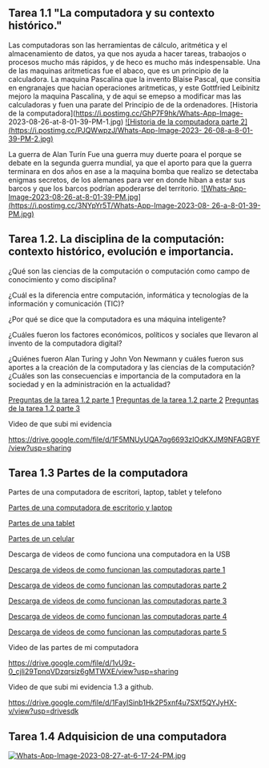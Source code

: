  

## Tarea 1.1 "La computadora y su contexto histórico."
Las computadoras son las herramientas de cálculo, aritmética y el almacenamiento de datos, ya que nos ayuda a hacer tareas,
trabaojos o procesos mucho más rápidos, y de heco es mucho más indespensable. Una de las maquinas aritmeticas fue el abaco, que
es un principio de la calculadora. La maquina Pascalina que la invento Blaise Pascal, que consitia en engranajes que hacian operaciones aritmeticas,
y este Gottfried Leibinitz mejoro la maquina Pascalina, y de aqui se emepso a modificar mas las calculadoras y fuen una parate del Principio de de la
ordenadores.
[Historia de la computadora](https://i.postimg.cc/GhP7F9hk/Whats-App-Image- 2023-08-26-at-8-01-39-PM-1.jpg)
[![Historia de la computadora parte 2](https://i.postimg.cc/PJQWwpzJ/Whats-App-Image-2023- 26-08-a-8-01-39-PM-2.jpg)](https://postimg.cc/4HnHC30R)








La guerra de Alan Turín
Fue una guerra muy duerte poara el porque se debate en la segunda guerra mundial, ya que el aporto para que la guerra terminara en dos años en ase a la maquina bomba que realizo se detectaba enigmas secretos,
de los alemanes para ver en donde hiban a estar sus barcos y que los barcos podrían apoderarse del territorio.
[![Whats-App-Image-2023-08-26-at-8-01-39-PM.jpg](https://i.postimg.cc/3NYpYr5T/Whats-App-Image-2023-08- 26-a-8-01-39-PM.jpg)](https://postimg.cc/dkND9YVH)


## Tarea 1.2. La disciplina de la computación: contexto histórico, evolución e importancia.
¿Qué son las ciencias de la computación o computación como campo de conocimiento y como disciplina?

¿Cuál es la diferencia entre computación, informática y tecnologías de la información y comunicación (TIC)?

¿Por qué se dice que la computadora es una máquina inteligente?

¿Cuáles fueron los factores económicos, políticos y sociales que llevaron al invento de la computadora digital?

¿Quiénes fueron Alan Turing y John Von Newmann y cuáles fueron sus aportes a la creación de la computadora y las ciencias de la computación?
¿Cuáles son las consecuencias e importancia de la computadora en la sociedad y en la administración en la actualidad?

[Preguntas de la tarea 1.2 parte 1](https://i.postimg.cc/wBRDTCVx/Whats-App-Image-2023-08-27-at-6-17-24-PM-8.jpg)
[Preguntas de la tarea 1.2 parte 2](https://i.postimg.cc/QxPtxHn5/Whats-App-Image-2023-08-27-at-6-17-24-PM-7.jpg) 
[Preguntas de la tarea 1.2 parte 3](https://i.postimg.cc/TYZdvBpJ/Whats-App-Image-2023-08-27-at-6-17-24-PM-6.jpg)

Video de que subi mi evidencia

https://drive.google.com/file/d/1F5MNUyUQA7qg6693zIOdKXJM9NFAGBYF/view?usp=sharing 


## Tarea 1.3 Partes de la computadora 

Partes de una computadora de escritori, laptop, tablet y telefono

[Partes de una computadora de escritorio y laptop](https://postimg.cc/2V0Ys91P)

[Partes de una tablet](https://postimg.cc/0zZzHCvQ)

[Partes de un celular](https://postimg.cc/5QM9tHJT)

 Descarga de videos de como funciona una computadora en la USB

 [Descarga de videos de como funcionan las computadoras parte 1](https://i.postimg.cc/8P3FDYwD/Descarga-de-videos-parte-1.jpg)

[Descarga de videos de como funcionan las computadoras parte 2](https://i.postimg.cc/43vn6xGN/Descarga-de-videos-parte-2.jpg)

[Descarga de videos de como funcionan las computadoras parte 3](https://i.postimg.cc/hvvjR8df/Descarga-de-videos-parte-3.jpg)

[Descarga de videos de como funcionan las computadoras parte 4](https://i.postimg.cc/zfNGGYhm/Descarga-de-videos-parte-4.jpg)

[Descarga de videos de como funcionan las computadoras parte 5](https://i.postimg.cc/MZLZjQBm/Descarga-de-videos-parte-5.jpg)

Video de las partes de mi computadora

https://drive.google.com/file/d/1vU9z-0_cjli29TpnqVDzqrsiz6gMTWXE/view?usp=sharing

Video de que subi mi evidencia 1.3 a github.

https://drive.google.com/file/d/1FayISinb1Hk2P5xnf4u7SXf5QYJyHX-v/view?usp=drivesdk 
## Tarea 1.4 Adquisicion de una computadora

[![Whats-App-Image-2023-08-27-at-6-17-24-PM.jpg](https://i.postimg.cc/2SRxKY3C/Whats-App-Image-2023-08-27-at-6-17-24-PM.jpg)](https://postimg.cc/HVz5rfQN)
